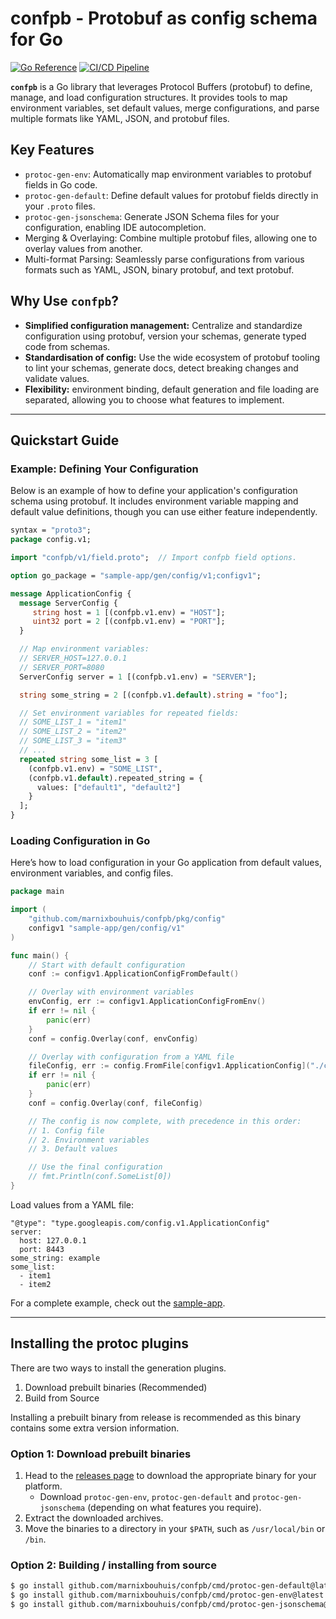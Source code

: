 # confpb - Protobuf as config schema for Go
[![Go Reference](https://pkg.go.dev/badge/github.com/marnixbouhuis/confpb.svg)](https://pkg.go.dev/github.com/marnixbouhuis/confpb)
[![CI/CD Pipeline](https://github.com/MarnixBouhuis/confpb/actions/workflows/cicd.yaml/badge.svg)](https://github.com/MarnixBouhuis/confpb/actions/workflows/cicd.yaml)

**`confpb`** is a Go library that leverages Protocol Buffers (protobuf) to define, manage, and load configuration structures. It provides tools to map environment variables, set default values, merge configurations, and parse multiple formats like YAML, JSON, and protobuf files.

## Key Features

- `protoc-gen-env`: Automatically map environment variables to protobuf fields in Go code.
- `protoc-gen-default`: Define default values for protobuf fields directly in your `.proto` files.
- `protoc-gen-jsonschema`: Generate JSON Schema files for your configuration, enabling IDE autocompletion.
- Merging & Overlaying: Combine multiple protobuf files, allowing one to overlay values from another.
- Multi-format Parsing: Seamlessly parse configurations from various formats such as YAML, JSON, binary protobuf, and text protobuf.

## Why Use `confpb`?

- **Simplified configuration management:** Centralize and standardize configuration using protobuf, version your schemas, generate typed code from schemas.
- **Standardisation of config:** Use the wide ecosystem of protobuf tooling to lint your schemas, generate docs, detect breaking changes and validate values.
- **Flexibility:** environment binding, default generation and file loading are separated, allowing you to choose what features to implement.

---

## Quickstart Guide

### Example: Defining Your Configuration

Below is an example of how to define your application's configuration schema using protobuf. It includes environment variable mapping and default value definitions, though you can use either feature independently.

```protobuf
syntax = "proto3";
package config.v1;

import "confpb/v1/field.proto";  // Import confpb field options.

option go_package = "sample-app/gen/config/v1;configv1";

message ApplicationConfig {
  message ServerConfig {
     string host = 1 [(confpb.v1.env) = "HOST"];
     uint32 port = 2 [(confpb.v1.env) = "PORT"];
  }

  // Map environment variables:
  // SERVER_HOST=127.0.0.1
  // SERVER_PORT=8080
  ServerConfig server = 1 [(confpb.v1.env) = "SERVER"];

  string some_string = 2 [(confpb.v1.default).string = "foo"];

  // Set environment variables for repeated fields:
  // SOME_LIST_1 = "item1"
  // SOME_LIST_2 = "item2"
  // SOME_LIST_3 = "item3"
  // ...
  repeated string some_list = 3 [
    (confpb.v1.env) = "SOME_LIST",
    (confpb.v1.default).repeated_string = {
      values: ["default1", "default2"]
    }
  ];
}
```

### Loading Configuration in Go
Here’s how to load configuration in your Go application from default values, environment variables, and config files.

```go
package main

import (
    "github.com/marnixbouhuis/confpb/pkg/config"
    configv1 "sample-app/gen/config/v1"
)

func main() {
    // Start with default configuration
    conf := configv1.ApplicationConfigFromDefault()

    // Overlay with environment variables
    envConfig, err := configv1.ApplicationConfigFromEnv()
    if err != nil {
        panic(err)
    }
    conf = config.Overlay(conf, envConfig)

    // Overlay with configuration from a YAML file
    fileConfig, err := config.FromFile[configv1.ApplicationConfig]("./config.yaml")
    if err != nil {
        panic(err)
    }
    conf = config.Overlay(conf, fileConfig)

    // The config is now complete, with precedence in this order:
    // 1. Config file
    // 2. Environment variables
    // 3. Default values

    // Use the final configuration
    // fmt.Println(conf.SomeList[0])
}
```

Load values from a YAML file:
```
"@type": "type.googleapis.com/config.v1.ApplicationConfig"
server:
  host: 127.0.0.1
  port: 8443
some_string: example
some_list:
  - item1
  - item2
```

For a complete example, check out the [sample-app](https://github.com/MarnixBouhuis/confpb/tree/main/examples/sample-app).

---

## Installing the protoc plugins

There are two ways to install the generation plugins.
1. Download prebuilt binaries (Recommended)
2. Build from Source

Installing a prebuilt binary from release is recommended as this binary contains some extra version information.

### Option 1: Download prebuilt binaries
1. Head to the [releases page](https://github.com/MarnixBouhuis/confpb/releases) to download the appropriate binary for your platform.
   - Download `protoc-gen-env`, `protoc-gen-default` and `protoc-gen-jsonschema` (depending on what features you require).
2. Extract the downloaded archives.
3. Move the binaries to a directory in your `$PATH`, such as `/usr/local/bin` or `/bin`.

### Option 2: Building / installing from source
```bash
$ go install github.com/marnixbouhuis/confpb/cmd/protoc-gen-default@latest
$ go install github.com/marnixbouhuis/confpb/cmd/protoc-gen-env@latest
$ go install github.com/marnixbouhuis/confpb/cmd/protoc-gen-jsonschema@latest
 ```
